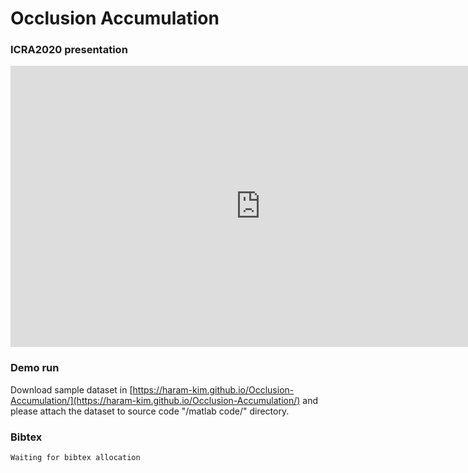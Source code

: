 # Occlusion Accumulation

### ICRA2020 presentation

<iframe width="800" height="450" src="https://www.youtube.com/embed/VVKhPwpGHVw" frameborder="0" allowfullscreen="1"> </iframe>

### Demo run

Download sample dataset in [https://haram-kim.github.io/Occlusion-Accumulation/](https://haram-kim.github.io/Occlusion-Accumulation/) and
please attach the dataset to source code "/matlab code/" directory.

### Bibtex
```
Waiting for bibtex allocation
```
